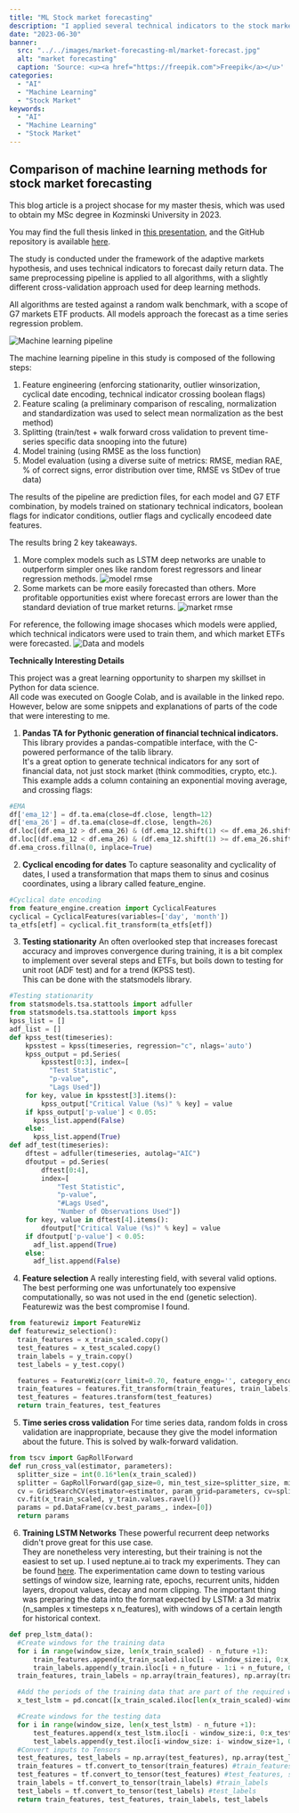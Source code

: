 ```yaml
---
title: "ML Stock market forecasting"
description: "I applied several technical indicators to the stock market, using machine learning algorithms"
date: "2023-06-30"
banner:
  src: "../../images/market-forecasting-ml/market-forecast.jpg"
  alt: "market forecasting"
  caption: 'Source: <u><a href="https://freepik.com">Freepik</a></u>'
categories:
  - "AI"
  - "Machine Learning"
  - "Stock Market"
keywords:
  - "AI"
  - "Machine Learning"
  - "Stock Market"
---
```


## Comparison of machine learning methods for stock market forecasting

This blog article is a project shocase for my master thesis, which was used to obtain my MSc degree in Kozminski University in 2023. 

You may find the full thesis linked in [this presentation](https://docs.google.com/presentation/d/1ULCPUsf9MZPESIKjZWv-PkV0mSz68Ghv/edit?usp=drive_link&ouid=105147433723649475874&rtpof=true&sd=true), and the GitHub repository is available [here](https://github.com/leonardobocci/ml-stock-market).

The study is conducted under the framework of the adaptive markets hypothesis, and uses technical indicators to forecast daily return data. The same preprocessing pipeline is applied to all algorithms, with a slightly different cross-validation approach used for deep learning methods.

All algorithms are tested against a random walk benchmark, with a scope of G7 markets ETF products. All models approach the forecast as a time series regression problem.

![Machine learning pipeline](../../images/market-forecasting-ml/methodology.png)

The machine learning pipeline in this study is composed of the following steps:
1. Feature engineering (enforcing stationarity, outlier winsorization, cyclical date encoding, technical indicator crossing boolean flags)
2. Feature scaling (a preliminary comparison of rescaling, normalization and standardization was used to select mean normalization as the best method)
3. Splitting (train/test + walk forward cross validation to prevent time-series specific data snooping into the future)
4. Model training (using RMSE as the loss function)
5. Model evaluation (using a diverse suite of metrics: RMSE, median RAE, % of correct signs, error distribution over time, RMSE vs StDev of true data)

The results of the pipeline are prediction files, for each model and G7 ETF combination, by models trained on stationary technical indicators, boolean flags for indicator conditions, outlier flags and cyclically encodeed date features.

The results bring 2 key takeaways. 
1. More complex models such as LSTM deep networks are unable to outperform simpler ones like random forest regressors and linear regression methods.
![model rmse](../../images/market-forecasting-ml/model_rmse.png 'RMSE on test set, across all ETFs')
2. Some markets can be more easily forecasted than others. More profitable opportunities exist where forecast errors are lower than the standard deviation of true market returns.
![market rmse](../../images/market-forecasting-ml/market_rmse.png 'RMSE on test set, across all models')

For reference, the following image shocases which models were applied, which technical indicators were used to train them, and which market ETFs were forecasted.
![Data and models](../../images/market-forecasting-ml/data_and_models.png)


**Technically Interesting Details** 

This project was a great learning opportunity to sharpen my skillset in Python for data science. \
All code was executed on Google Colab, and is available in the linked repo. \
However, below are some snippets and explanations of parts of the code that were interesting to me.

1. **Pandas TA for Pythonic generation of financial technical indicators.** 
This library provides a pandas-compatible interface, with the C-powered performance of the talib library. \
It's a great option to generate technical indicators for any sort of financial data, not just stock market (think commodities, crypto, etc.). \
This example adds a column containing an exponential moving average, and crossing flags:

```python
#EMA
df['ema_12'] = df.ta.ema(close=df.close, length=12)
df['ema_26'] = df.ta.ema(close=df.close, length=26)
df.loc[(df.ema_12 > df.ema_26) & (df.ema_12.shift(1) <= df.ema_26.shift(1)), 'ema_cross'] = 1
df.loc[(df.ema_12 < df.ema_26) & (df.ema_12.shift(1) >= df.ema_26.shift(1)), 'ema_cross'] = -1
df.ema_cross.fillna(0, inplace=True)
```

2. **Cyclical encoding for dates**
To capture seasonality and cyclicality of dates, I used a transformation that maps them to sinus and cosinus coordinates, using a library called feature_engine.  
```python
#Cyclical date encoding
from feature_engine.creation import CyclicalFeatures
cyclical = CyclicalFeatures(variables=['day', 'month'])
ta_etfs[etf] = cyclical.fit_transform(ta_etfs[etf])
```

3. **Testing stationarity**
An often overlooked step that increases forecast accuracy and improves convergence during training, it is a bit complex to implement over several steps and ETFs, but boils down to testing for unit root (ADF test) and for a trend (KPSS test). \
This can be done with the statsmodels library.
```python
#Testing stationarity
from statsmodels.tsa.stattools import adfuller
from statsmodels.tsa.stattools import kpss
kpss_list = []
adf_list = []
def kpss_test(timeseries):
    kpsstest = kpss(timeseries, regression="c", nlags='auto')
    kpss_output = pd.Series(
        kpsstest[0:3], index=[
          "Test Statistic",
          "p-value",
          "Lags Used"])
    for key, value in kpsstest[3].items():
        kpss_output["Critical Value (%s)" % key] = value
    if kpss_output['p-value'] < 0.05:
      kpss_list.append(False)
    else:
      kpss_list.append(True)
def adf_test(timeseries):
    dftest = adfuller(timeseries, autolag="AIC")
    dfoutput = pd.Series(
        dftest[0:4],
        index=[
            "Test Statistic",
            "p-value",
            "#Lags Used",
            "Number of Observations Used"])
    for key, value in dftest[4].items():
        dfoutput["Critical Value (%s)" % key] = value
    if dfoutput['p-value'] < 0.05:
      adf_list.append(True)
    else:
      adf_list.append(False)
```

4. **Feature selection**
A really interesting field, with several valid options. The best performing one was unfortunately too expensive computationally, so was not used in the end (genetic selection). Featurewiz was the best compromise I found.
```python
from featurewiz import FeatureWiz
def featurewiz_selection():
  train_features = x_train_scaled.copy()
  test_features = x_test_scaled.copy()
  train_labels = y_train.copy()
  test_labels = y_test.copy()

  features = FeatureWiz(corr_limit=0.70, feature_engg='', category_encoders='', dask_xgboost_flag=False, nrows=None, verbose=0)
  train_features = features.fit_transform(train_features, train_labels)
  test_features = features.transform(test_features)
  return train_features, test_features
```

5. **Time series cross validation**
For time series data, random folds in cross validation are inappropriate, because they give the model information about the future. This is solved by walk-forward validation.
```python
from tscv import GapRollForward
def run_cross_val(estimator, parameters):
  splitter_size = int(0.16*len(x_train_scaled))
  splitter = GapRollForward(gap_size=0, min_test_size=splitter_size, min_train_size=splitter_size, max_test_size=splitter_size)
  cv = GridSearchCV(estimator=estimator, param_grid=parameters, cv=splitter, scoring='neg_mean_squared_error')
  cv.fit(x_train_scaled, y_train.values.ravel())
  params = pd.DataFrame(cv.best_params_, index=[0])
  return params
```

6. **Training LSTM Networks**
These powerful recurrent deep networks didn't prove great for this use case. \
They are nonetheless very interesting, but their training is not the easiest to set up.
I used neptune.ai to track my experiments. They can be found [here](https://app.neptune.ai/o/ku-master-research/org/master-thesis-lstm/runs/table?viewId=98c80e99-2e46-412b-b8c0-a64f6b47e16f).
The experimentation came down to testing various settings of window size, learning rate, epochs, recurrent units, hidden layers, dropout values, decay and norm clipping.
The important thing was preparing the data into the format expected by LSTM: a 3d matrix (n_samples x timesteps x n_features), with windows of a certain length for historical context.
```python
def prep_lstm_data():
  #Create windows for the training data
  for i in range(window_size, len(x_train_scaled) - n_future +1):
      train_features.append(x_train_scaled.iloc[i - window_size:i, 0:x_train_scaled.shape[1]])
      train_labels.append(y_train.iloc[i + n_future - 1:i + n_future, 0])
  train_features, train_labels = np.array(train_features), np.array(train_labels)

  #Add the periods of the training data that are part of the required window length to the test data
  x_test_lstm = pd.concat([x_train_scaled.iloc[len(x_train_scaled)-window_size:,:], x_test_scaled]).reset_index(drop=True)

  #Create windows for the testing data
  for i in range(window_size, len(x_test_lstm) - n_future +1):
      test_features.append(x_test_lstm.iloc[i - window_size:i, 0:x_test_lstm.shape[1]])
      test_labels.append(y_test.iloc[i-window_size: i- window_size+1, 0])
  #Convert inputs to Tensors
  test_features, test_labels = np.array(test_features), np.array(test_labels)
  train_features = tf.convert_to_tensor(train_features) #train_features, scaled
  test_features = tf.convert_to_tensor(test_features) #test_features, scaled
  train_labels = tf.convert_to_tensor(train_labels) #train_labels
  test_labels = tf.convert_to_tensor(test_labels) #test_labels
  return train_features, test_features, train_labels, test_labels
```